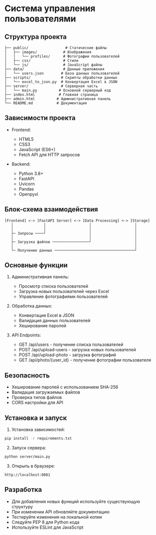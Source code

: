# Система управления пользователями

## Структура проекта
```
├── public/                 # Статические файлы
│   ├── images/            # Изображения
│   │   └── profiles/      # Фотографии пользователей
│   ├── css/               # Стили
│   └── js/                # JavaScript файлы
├── data/                  # Данные приложения
│   └── users.json        # База данных пользователей
├── scripts/              # Скрипты обработки данных
│   └── excel_to_json.py  # Конвертация Excel в JSON
├── server/               # Серверная часть
│   └── main.py          # Основной серверный код
├── index.html           # Главная страница
├── admin.html          # Административная панель
└── README.md           # Документация
```

## Зависимости проекта
- Frontend:
  - HTML5
  - CSS3
  - JavaScript (ES6+)
  - Fetch API для HTTP запросов

- Backend:
  - Python 3.8+
  - FastAPI
  - Uvicorn
  - Pandas
  - Openpyxl

## Блок-схема взаимодействия
```
[Frontend] <-> [FastAPI Server] <-> [Data Processing] <-> [Storage]
   │              │                    │                    │
   │              │                    │                    │
   ├─ Запросы ────┘                    │                    │
   │                                   │                    │
   ├─ Загрузка файлов ─────────────────┘                    │
   │                                                        │
   └─ Получение данных ─────────────────────────────────────┘
```

## Основные функции
1. Административная панель:
   - Просмотр списка пользователей
   - Загрузка новых пользователей через Excel
   - Управление фотографиями пользователей

2. Обработка данных:
   - Конвертация Excel в JSON
   - Валидация данных пользователей
   - Хеширование паролей

3. API Endpoints:
   - GET /api/users - получение списка пользователей
   - POST /api/upload-users - загрузка новых пользователей
   - POST /api/upload-photo - загрузка фотографий
   - GET /api/photo/{user_id} - получение фотографии пользователя

## Безопасность
- Хеширование паролей с использованием SHA-256
- Валидация загружаемых файлов
- Проверка типов файлов
- CORS настройки для API

## Установка и запуск
1. Установка зависимостей:
```bash
pip install -r requirements.txt
```

2. Запуск сервера:
```bash
python server/main.py
```

3. Открыть в браузере:
```
http://localhost:8081
```

## Разработка
- Для добавления новых функций используйте существующую структуру
- При изменении API обновляйте документацию
- Тестируйте изменения на локальной копии
- Следуйте PEP 8 для Python кода
- Используйте ESLint для JavaScript 